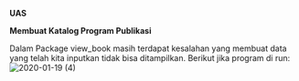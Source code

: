 **UAS**

**Membuat Katalog Program Publikasi**

Dalam Package view_book masih terdapat kesalahan yang membuat data yang telah kita inputkan tidak bisa ditampilkan.
Berikut jika program di run:
![2020-01-19 (4)](https://user-images.githubusercontent.com/57028466/72675121-48e86180-3ab2-11ea-92d5-c52efa42a8dd.png)
